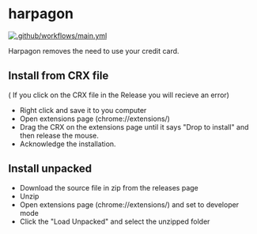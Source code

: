 # harpagon
[![.github/workflows/main.yml](https://github.com/aviyam/harpagon/actions/workflows/main.yml/badge.svg?event=push)](https://github.com/aviyam/harpagon/actions/workflows/main.yml)

Harpagon removes the need to use your credit card. 

## Install from CRX file 
( If you click on the CRX file in the Release you will recieve an error)
- Right click and save it to you computer
- Open extensions page (chrome://extensions/)
- Drag the CRX on the extensions page until it says "Drop to install" and then release the mouse.
- Acknowledge the installation.

## Install unpacked
- Download the source file in zip from the releases page
- Unzip
- Open extensions page (chrome://extensions/) and set to developer mode
- Click the "Load Unpacked" and select the unzipped folder




